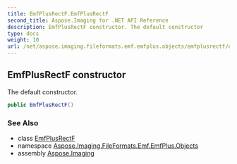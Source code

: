 ```yaml
---
title: EmfPlusRectF.EmfPlusRectF
second_title: Aspose.Imaging for .NET API Reference
description: EmfPlusRectF constructor. The default constructor
type: docs
weight: 10
url: /net/aspose.imaging.fileformats.emf.emfplus.objects/emfplusrectf/emfplusrectf/
---
```

## EmfPlusRectF constructor

The default constructor.

```csharp
public EmfPlusRectF()
```

### See Also

* class [EmfPlusRectF](../)
* namespace [Aspose.Imaging.FileFormats.Emf.EmfPlus.Objects](../../emfplusrectf/)
* assembly [Aspose.Imaging](../../../)


